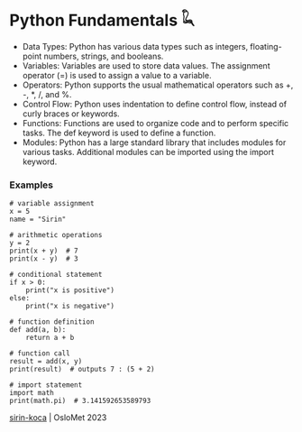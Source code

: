 # Python Fundamentals 𓆗

* Data Types: Python has various data types such as integers, floating-point numbers, strings, and booleans.
* Variables: Variables are used to store data values. The assignment operator (=) is used to assign a value to a variable.
* Operators: Python supports the usual mathematical operators such as +, -, *, /, and %.
* Control Flow: Python uses indentation to define control flow, instead of curly braces or keywords.
* Functions: Functions are used to organize code and to perform specific tasks. The def keyword is used to define a function.
* Modules: Python has a large standard library that includes modules for various tasks. Additional modules can be imported using the import keyword.

### Examples

```
# variable assignment
x = 5
name = "Sirin"

# arithmetic operations
y = 2
print(x + y)  # 7
print(x - y)  # 3

# conditional statement
if x > 0:
    print("x is positive")
else:
    print("x is negative")

# function definition
def add(a, b):
    return a + b

# function call
result = add(x, y)
print(result)  # outputs 7 : (5 + 2)

# import statement
import math
print(math.pi)  # 3.141592653589793

```

[sirin-koca](https://github.com/sirin-koca) | OsloMet 2023
